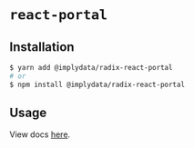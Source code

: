 # `react-portal`

## Installation

```sh
$ yarn add @implydata/radix-react-portal
# or
$ npm install @implydata/radix-react-portal
```

## Usage

View docs [here](https://radix-ui.com/primitives/docs/utilities/portal).
